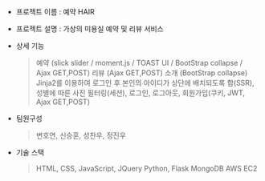 - 프로젝트 이름 : 예약 HAIR

- 프로젝트 설명 : 가상의 미용실 예약 및 리뷰 서비스

- 상세 기능 
     > 예약 (slick slider / moment.js / TOAST UI / BootStrap collapse / Ajax GET,POST)
     > 리뷰 (Ajax GET,POST)
     > 소개 (BootStrap collapse)
     > Jinja2를 이용하여 로그인 후 본인의 아이디가 상단에 배치되도록 함(SSR),
     > 성별에 따른 사진 필터링(세션),
     > 로그인, 로그아웃, 회원가입(쿠키, JWT, Ajax GET,POST)

- 팀원구성
    > 변호연, 신승훈, 성찬우, 정진우
     
- 기술 스택
    > HTML, CSS, JavaScript, JQuery
    > Python, Flask
    > MongoDB
    > AWS EC2

